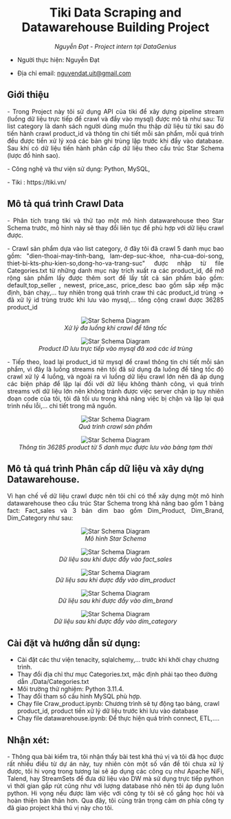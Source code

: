 <h1 align="center">Tiki Data Scraping and Datawarehouse Building Project
</h1>
<p align="center"><i>Nguyễn Đạt - Project intern tại DataGenius</i></p>
<p align=" justify">

- Người thực hiện: Nguyễn Đạt

- Địa chỉ email: nguyendat.uit@gmail.com
</p>

## Giới thiệu
<p align=" justify">
- Trong Project này tôi sử dụng API của tiki để xây dựng pipeline stream (luồng dữ liệu trực tiếp để crawl và đẩy vào mysql) được mô tả như sau: Từ list category là danh sách người dùng muốn thu thập dữ liệu từ tiki sau đó tiến hành crawl product_id và thông tin chi tiết mỗi sản phẩm, mỗi quá trình đều được tiền xử lý xoá các bản ghi trùng lặp trước khi đẩy vào database. Sau khi có dữ liệu tiến hành phân cấp dữ liệu theo cấu trúc Star Schema (lược đồ hình sao).
</p>
<p>
- Công nghệ và thư viện sử dụng: Python, MySQL, </p>
- Tiki : https://tiki.vn/

</p>


## Mô tả quá trình Crawl Data
<p align=" justify">
- Phân tích trang tiki và thử tạo một mô hình datawarehouse theo Star Schema trước, mô hình này sẽ thay đổi liên tục để phù hợp với dữ liệu crawl được.
</p>

<p align=" justify">
- Crawl sản phẩm dựa vào list category, ở đây tôi đã crawl 5 danh mục bao gồm: "dien-thoai-may-tinh-bang, lam-dep-suc-khoe, nha-cua-doi-song, thiet-bi-kts-phu-kien-so,dong-ho-va-trang-suc" được nhập từ file Categories.txt từ những danh mục này trích xuất ra các product_id, để mở rộng sản phẩm lấy được thêm sort để lấy tất cả sản phẩm bảo gồm: default,top_seller , newest, price_asc, price_desc bao gồm sắp xếp mặc định, bán chạy,... tuy nhiên trong quá trình craw thì các product_id trùng -> đã xử lý id trùng trước khi lưu vào mysql,... tổng cộng crawl được 36285 product_id
</p>
</p>
<p align="center">
  <img src="picture/craw_id.png" alt="Star Schema Diagram">
  <br>
  <em>Xử lý đa luồng khi crawl để tăng tốc</em>
</p>
</p>
</p>
<p align="center">
  <img src="picture/Crawl_Product_id.png" alt="Star Schema Diagram">
  <br>
  <em>Product ID lưu trực tiếp vào mysql đã xoá các id trùng</em>
</p>
<p align=" justify">
- Tiếp theo, load lại product_id từ mysql để crawl thông tin chi tiết mỗi sản phẩm, vì đây là luồng streams nên tôi đã sử dụng đa luồng để tăng tốc độ crawl xử lý 4 luồng, và ngoài ra vì luồng dữ liệu crawl lớn nên đã áp dụng các biện pháp để lặp lại đối với dữ liệu không thành công, vì quá trình streams với dữ liệu lớn nên không tránh được việc server chặn ip tuy nhiên đoạn code của tôi, tôi đã tối ưu trong khả năng việc bị chặn và lặp lại quá trình nếu lỗi,... chi tiết trong mã nguồn.
</p>
<p align="center">
  <img src="picture/Crawl_product_data.png" alt="Star Schema Diagram">
  <br>
  <em>Quá trình crawl sản phẩm</em>
</p>
</p>
<p align="center">
  <img src="picture/data_save_mysql.png" alt="Star Schema Diagram">
  <br>
  <em>Thông tin 36285 product từ 5 danh mục được lưu vào bảng tạm thời</em>
</p>
<p align=" justify">

## Mô tả quá trình Phân cấp dữ liệu và xây dựng Datawarehouse.
<p align="justify">
Vì hạn chế về dữ liệu crawl được nên tôi chỉ có thể xây dựng một mô hình datawarehouse theo cấu trúc Star Schema trong khả năng bao gồm 1 bảng fact: Fact_sales và 3 bản dim bao gồm Dim_Product, Dim_Brand, Dim_Category như sau:
</p>
<p align="center">
  <img src="DWH/final_star_schema.png" alt="Star Schema Diagram">
  <br>
  <em>Mô hình Star Schema</em>
</p>
</p>
<p align="center">
  <img src="picture/fact_sales.png" alt="Star Schema Diagram">
  <br>
  <em>Dữ liệu sau khi được đẩy vào fact_sales</em>
</p>
</p>
<p align="center">
  <img src="picture/dim_product.png" alt="Star Schema Diagram">
  <br>
  <em>Dữ liệu sau khi được đẩy vào dim_product</em>
</p>

<p align="center">
  <img src="picture/dim_brand.png" alt="Star Schema Diagram">
  <br>
  <em>Dữ liệu sau khi được đẩy vào dim_brand</em>
</p>
<p align="center">
  <img src="picture/dim_category.png" alt="Star Schema Diagram">
  <br>
  <em>Dữ liệu sau khi được đẩy vào dim_category</em>
</p>

## Cài đặt và hướng dẫn sử dụng:
- Cài đặt các thư viện tenacity, sqlalchemy,... trước khi khởi chạy chương trình.
- Thay đổi địa chỉ thư mục Categories.txt, mặc định phải tạo theo đường dẫn ./Data/Categories.txt
- Môi trường thử nghiệm: Python 3.11.4.
- Thay đổi tham số cấu hình MySQL phù hợp.
- Chạy file Craw_product.ipynb: Chương trình sẽ tự động tạo bảng, crawl product_id, product tiền xử lý dữ liệu trước khi lưu vào database
- Chạy file datawarehouse.ipynb: Để thực hiện quá trình connect, ETL,....

## Nhận xét: 
<p align="justify">
- Thông qua bài kiểm tra, tôi nhận thấy bài test khá thú vị và tôi đã học được rất nhiều điều từ dự án này, tuy nhiên còn một số vấn đề tôi chưa xử lý được, tôi hi vọng trong tương lai sẽ áp dụng các công cụ như Apache NiFi, Talend, hay StreamSets để đưa dữ liệu vào DW mà sử dụng trực tiếp python vì thời gian gấp rút cũng như với lượng database nhỏ nên tôi áp dụng luôn python. Hi vọng nếu được làm việc với công ty tôi sẽ cố gắng học hỏi và hoàn thiện bản thân hơn. Qua đây, tôi cũng trân trọng cảm ơn phía công ty đã giao project khá thú vị này cho tôi.
</p>


